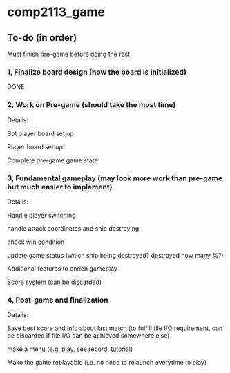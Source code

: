 # comp2113_game

## To-do (in order)
Must finish pre-game before doing the rest

### 1, Finalize board design (how the board is initialized) 
DONE
### 2, Work on Pre-game (should take the most time)
Details:

Bot player board set up 

Player board set up 

Complete pre-game game state 

### 3, Fundamental gameplay (may look more work than pre-game but much easier to implement)
Details:

Handle player switching 

handle attack coordinates and ship destroying 

check win condition 

update game status (which ship being destroyed? destroyed how many %?) 

Additional features to enrich gameplay 

Score system (can be discarded)

### 4, Post-game and finalization
Details:

Save best score and info about last match (to fulfill file I/O requirement, can be discarded if file I/O can be achieved somewhere else)

make a menu (e.g. play, see record, tutorial)

Make the game replayable (i.e. no need to relaunch everytime to play)

